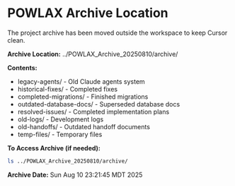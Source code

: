 # POWLAX Archive Location

The project archive has been moved outside the workspace to keep Cursor clean.

**Archive Location:** ../POWLAX_Archive_20250810/archive/

**Contents:**
- legacy-agents/ - Old Claude agents system
- historical-fixes/ - Completed fixes  
- completed-migrations/ - Finished migrations
- outdated-database-docs/ - Superseded database docs
- resolved-issues/ - Completed implementation plans
- old-logs/ - Development logs
- old-handoffs/ - Outdated handoff documents
- temp-files/ - Temporary files

**To Access Archive (if needed):**
```bash
ls ../POWLAX_Archive_20250810/archive/
```

**Archive Date:** Sun Aug 10 23:21:45 MDT 2025

